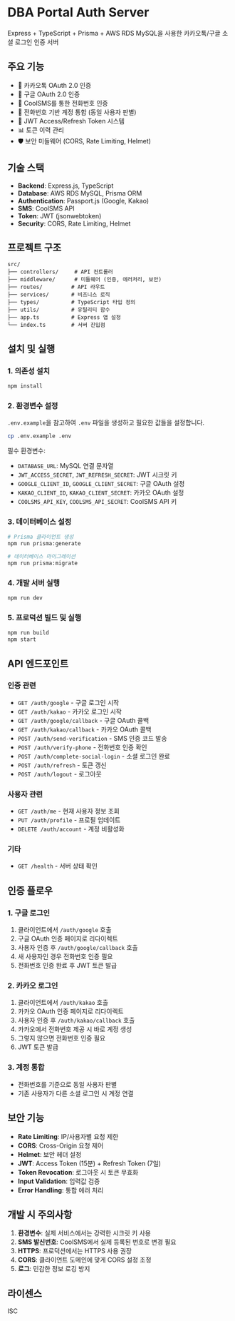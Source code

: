 # DBA Portal Auth Server

Express + TypeScript + Prisma + AWS RDS MySQL을 사용한 카카오톡/구글 소셜 로그인 인증 서버

## 주요 기능

- 🔐 카카오톡 OAuth 2.0 인증
- 🔐 구글 OAuth 2.0 인증  
- 📱 CoolSMS를 통한 전화번호 인증
- 🔗 전화번호 기반 계정 통합 (동일 사용자 판별)
- 🎫 JWT Access/Refresh Token 시스템
- 📊 토큰 이력 관리
- 🛡️ 보안 미들웨어 (CORS, Rate Limiting, Helmet)

## 기술 스택

- **Backend**: Express.js, TypeScript
- **Database**: AWS RDS MySQL, Prisma ORM
- **Authentication**: Passport.js (Google, Kakao)
- **SMS**: CoolSMS API
- **Token**: JWT (jsonwebtoken)
- **Security**: CORS, Rate Limiting, Helmet

## 프로젝트 구조

```
src/
├── controllers/     # API 컨트롤러
├── middleware/      # 미들웨어 (인증, 에러처리, 보안)
├── routes/         # API 라우트
├── services/       # 비즈니스 로직
├── types/          # TypeScript 타입 정의
├── utils/          # 유틸리티 함수
├── app.ts          # Express 앱 설정
└── index.ts        # 서버 진입점
```

## 설치 및 실행

### 1. 의존성 설치
```bash
npm install
```

### 2. 환경변수 설정
`.env.example`을 참고하여 `.env` 파일을 생성하고 필요한 값들을 설정합니다.

```bash
cp .env.example .env
```

필수 환경변수:
- `DATABASE_URL`: MySQL 연결 문자열
- `JWT_ACCESS_SECRET`, `JWT_REFRESH_SECRET`: JWT 시크릿 키
- `GOOGLE_CLIENT_ID`, `GOOGLE_CLIENT_SECRET`: 구글 OAuth 설정
- `KAKAO_CLIENT_ID`, `KAKAO_CLIENT_SECRET`: 카카오 OAuth 설정
- `COOLSMS_API_KEY`, `COOLSMS_API_SECRET`: CoolSMS API 키

### 3. 데이터베이스 설정
```bash
# Prisma 클라이언트 생성
npm run prisma:generate

# 데이터베이스 마이그레이션
npm run prisma:migrate
```

### 4. 개발 서버 실행
```bash
npm run dev
```

### 5. 프로덕션 빌드 및 실행
```bash
npm run build
npm start
```

## API 엔드포인트

### 인증 관련
- `GET /auth/google` - 구글 로그인 시작
- `GET /auth/kakao` - 카카오 로그인 시작
- `GET /auth/google/callback` - 구글 OAuth 콜백
- `GET /auth/kakao/callback` - 카카오 OAuth 콜백
- `POST /auth/send-verification` - SMS 인증 코드 발송
- `POST /auth/verify-phone` - 전화번호 인증 확인
- `POST /auth/complete-social-login` - 소셜 로그인 완료
- `POST /auth/refresh` - 토큰 갱신
- `POST /auth/logout` - 로그아웃

### 사용자 관련
- `GET /auth/me` - 현재 사용자 정보 조회
- `PUT /auth/profile` - 프로필 업데이트
- `DELETE /auth/account` - 계정 비활성화

### 기타
- `GET /health` - 서버 상태 확인

## 인증 플로우

### 1. 구글 로그인
1. 클라이언트에서 `/auth/google` 호출
2. 구글 OAuth 인증 페이지로 리다이렉트
3. 사용자 인증 후 `/auth/google/callback` 호출
4. 새 사용자인 경우 전화번호 인증 필요
5. 전화번호 인증 완료 후 JWT 토큰 발급

### 2. 카카오 로그인
1. 클라이언트에서 `/auth/kakao` 호출
2. 카카오 OAuth 인증 페이지로 리다이렉트
3. 사용자 인증 후 `/auth/kakao/callback` 호출
4. 카카오에서 전화번호 제공 시 바로 계정 생성
5. 그렇지 않으면 전화번호 인증 필요
6. JWT 토큰 발급

### 3. 계정 통합
- 전화번호를 기준으로 동일 사용자 판별
- 기존 사용자가 다른 소셜 로그인 시 계정 연결

## 보안 기능

- **Rate Limiting**: IP/사용자별 요청 제한
- **CORS**: Cross-Origin 요청 제어
- **Helmet**: 보안 헤더 설정
- **JWT**: Access Token (15분) + Refresh Token (7일)
- **Token Revocation**: 로그아웃 시 토큰 무효화
- **Input Validation**: 입력값 검증
- **Error Handling**: 통합 에러 처리

## 개발 시 주의사항

1. **환경변수**: 실제 서비스에서는 강력한 시크릿 키 사용
2. **SMS 발신번호**: CoolSMS에서 실제 등록된 번호로 변경 필요
3. **HTTPS**: 프로덕션에서는 HTTPS 사용 권장
4. **CORS**: 클라이언트 도메인에 맞게 CORS 설정 조정
5. **로그**: 민감한 정보 로깅 방지

## 라이센스

ISC
